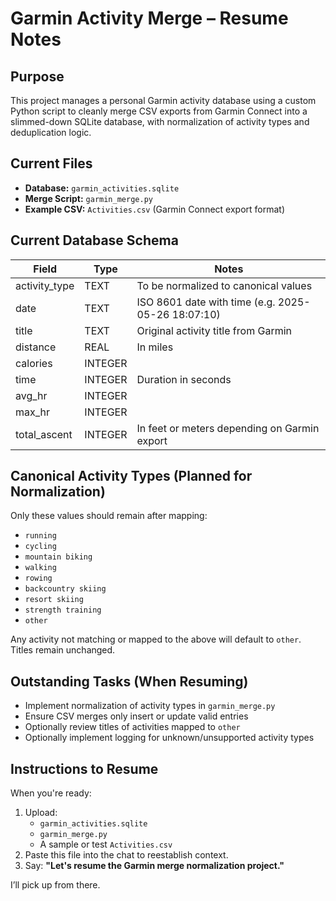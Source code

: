 # Garmin Activity Merge – Resume Notes

## Purpose
This project manages a personal Garmin activity database using a custom Python script to cleanly merge CSV exports from Garmin Connect into a slimmed-down SQLite database, with normalization of activity types and deduplication logic.

## Current Files
- **Database:** `garmin_activities.sqlite`
- **Merge Script:** `garmin_merge.py`
- **Example CSV:** `Activities.csv` (Garmin Connect export format)

## Current Database Schema
| Field           | Type     | Notes                                  |
|----------------|----------|----------------------------------------|
| activity_type   | TEXT     | To be normalized to canonical values   |
| date            | TEXT     | ISO 8601 date with time (e.g. 2025-05-26 18:07:10) |
| title           | TEXT     | Original activity title from Garmin    |
| distance        | REAL     | In miles                               |
| calories        | INTEGER  |                                        |
| time            | INTEGER  | Duration in seconds                    |
| avg_hr          | INTEGER  |                                        |
| max_hr          | INTEGER  |                                        |
| total_ascent    | INTEGER  | In feet or meters depending on Garmin export |

## Canonical Activity Types (Planned for Normalization)
Only these values should remain after mapping:

- `running`
- `cycling`
- `mountain biking`
- `walking`
- `rowing`
- `backcountry skiing`
- `resort skiing`
- `strength training`
- `other`

Any activity not matching or mapped to the above will default to `other`. Titles remain unchanged.

## Outstanding Tasks (When Resuming)
- Implement normalization of activity types in `garmin_merge.py`
- Ensure CSV merges only insert or update valid entries
- Optionally review titles of activities mapped to `other`
- Optionally implement logging for unknown/unsupported activity types

## Instructions to Resume
When you're ready:
1. Upload:
   - `garmin_activities.sqlite`
   - `garmin_merge.py`
   - A sample or test `Activities.csv`
2. Paste this file into the chat to reestablish context.
3. Say: **"Let's resume the Garmin merge normalization project."**

I’ll pick up from there.

